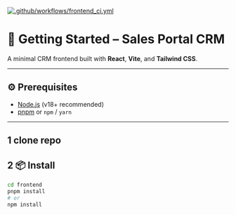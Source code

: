 [![.github/workflows/frontend_ci.yml](https://github.com/VelimirMueller/sales_portal_crm/actions/workflows/frontend_ci.yml/badge.svg)](https://github.com/VelimirMueller/sales_portal_crm/actions/workflows/frontend_ci.yml)
# 🚀 Getting Started – Sales Portal CRM

A minimal CRM frontend built with **React**, **Vite**, and **Tailwind CSS**.

---

## ⚙️ Prerequisites

- [Node.js](https://nodejs.org/) (v18+ recommended)
- [pnpm](https://pnpm.io/) or `npm` / `yarn`

---
## 1 clone repo
## 2 📦 Install

```bash
cd frontend
pnpm install
# or
npm install
```
